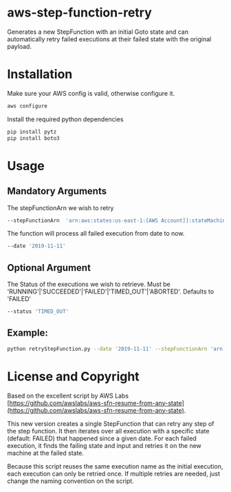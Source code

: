# aws-step-function-retry
Generates a new StepFunction with an initial Goto state and can automatically retry failed executions at their failed state with the original payload.

# Installation

Make sure your AWS config is valid, otherwise configure it.

```bash
aws configure
```

Install the required python dependencies
```python
pip install pytz
pip install boto3
```

# Usage
## Mandatory Arguments
The stepFunctionArn we wish to retry
```bash
--stepFunctionArn  'arn:aws:states:us-east-1:[AWS Account]]:stateMachine:[StepFunctionName]]'
```
The function will process all failed execution from date to now.
```bash
--date '2019-11-11'
```
## Optional Argument
The Status of the executions we wish to retrieve. Must be 'RUNNING'|'SUCCEEDED'|'FAILED'|'TIMED_OUT'|'ABORTED'. Defaults to 'FAILED'
```bash
--status 'TIMED_OUT'
```

## Example: 
```bash
python retryStepFunction.py --date '2019-11-11' --stepFunctionArn 'arn:aws:states:us-east-1:[AWS Account]]:stateMachine:[StepFunctionName]]'
```

# License and Copyright

Based on the excellent script by AWS Labs [https://github.com/awslabs/aws-sfn-resume-from-any-state](https://github.com/awslabs/aws-sfn-resume-from-any-state). 

This new version creates a single StepFunction that can retry any step of the step function.
It then iterates over all execution with a specific state (default: FAILED) that happened since a given date.
For each failed execution, it finds the failing state and input and retries it on the new machine at the failed state.

Because this script reuses the same execution name as the initial execution, each execution can only be retried once. 
If multiple retries are needed, just change the naming convention on the script.
